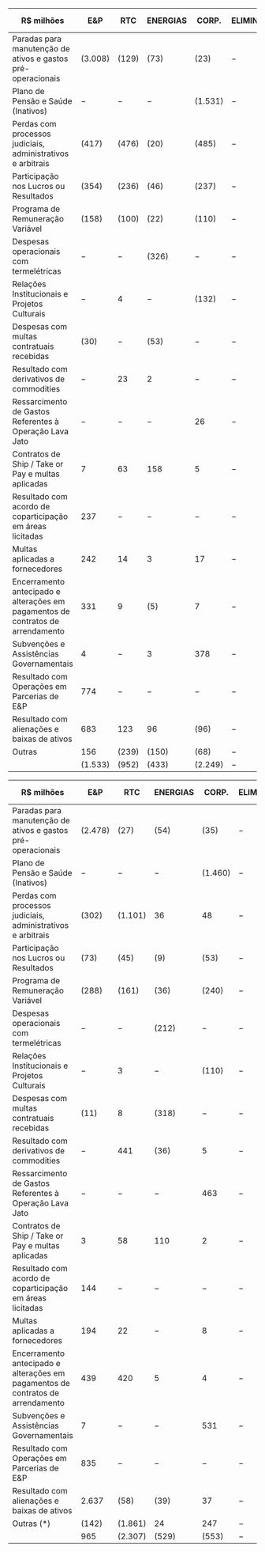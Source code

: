 |R$ milhões|E&P|RTC|ENERGIAS|CORP.|ELIMIN.|CONSOLI-DADO|
|---|---|---|---|---|---|---|
|Paradas para manutenção de ativos e gastos pré-operacionais|(3.008)|(129)|(73)|(23)|−|(3.233)|
|Plano de Pensão e Saúde (Inativos)|−|−|−|(1.531)|−|(1.531)|
|Perdas com processos judiciais, administrativos e arbitrais|(417)|(476)|(20)|(485)|−|(1.398)|
|Participação nos Lucros ou Resultados|(354)|(236)|(46)|(237)|−|(873)|
|Programa de Remuneração Variável|(158)|(100)|(22)|(110)|−|(390)|
|Despesas operacionais com termelétricas|−|−|(326)|−|−|(326)|
|Relações Institucionais e Projetos Culturais|−|4|−|(132)|−|(136)|
|Despesas com multas contratuais recebidas|(30)|−|(53)|−|−|(83)|
|Resultado com derivativos de commodities|−|23|2|−|−|25|
|Ressarcimento de Gastos Referentes à Operação Lava Jato|−|−|−|26|−|26|
|Contratos de Ship / Take or Pay e multas aplicadas|7|63|158|5|−|233|
|Resultado com acordo de coparticipação em áreas licitadas|237|−|−|−|−|237|
|Multas aplicadas a fornecedores|242|14|3|17|−|276|
|Encerramento antecipado e alterações em pagamentos de contratos de arrendamento|331|9|(5)|7|−|342|
|Subvenções e Assistências Governamentais|4|−|3|378|−|385|
|Resultado com Operações em Parcerias de E&P|774|−|−|−|−|774|
|Resultado com alienações e baixas de ativos|683|123|96|(96)|−|806|
|Outras|156|(239)|(150)|(68)|−|(301)|
| |(1.533)|(952)|(433)|(2.249)|−|(5.167)|

|R$ milhões|E&P|RTC|ENERGIAS|CORP.|ELIMIN.|CONSOLI-DADO|
|---|---|---|---|---|---|---|
|Paradas para manutenção de ativos e gastos pré-operacionais|(2.478)|(27)|(54)|(35)|−|(2.594)|
|Plano de Pensão e Saúde (Inativos)|−|−|−|(1.460)|−|(1.460)|
|Perdas com processos judiciais, administrativos e arbitrais|(302)|(1.101)|36|48|−|(1.319)|
|Participação nos Lucros ou Resultados|(73)|(45)|(9)|(53)|−|(180)|
|Programa de Remuneração Variável|(288)|(161)|(36)|(240)|−|(725)|
|Despesas operacionais com termelétricas|−|−|(212)|−|−|(212)|
|Relações Institucionais e Projetos Culturais|−|3|−|(110)|−|(113)|
|Despesas com multas contratuais recebidas|(11)|8|(318)|−|−|(321)|
|Resultado com derivativos de commodities|−|441|(36)|5|−|410|
|Ressarcimento de Gastos Referentes à Operação Lava Jato|−|−|−|463|−|463|
|Contratos de Ship / Take or Pay e multas aplicadas|3|58|110|2|−|173|
|Resultado com acordo de coparticipação em áreas licitadas|144|−|−|−|−|144|
|Multas aplicadas a fornecedores|194|22|−|8|−|224|
|Encerramento antecipado e alterações em pagamentos de contratos de arrendamento|439|420|5|4|−|868|
|Subvenções e Assistências Governamentais|7|−|−|531|−|538|
|Resultado com Operações em Parcerias de E&P|835|−|−|−|−|835|
|Resultado com alienações e baixas de ativos|2.637|(58)|(39)|37|−|2.577|
|Outras (*)|(142)|(1.861)|24|247|−|(1.732)|
| |965|(2.307)|(529)|(553)|−|(2.424)|
